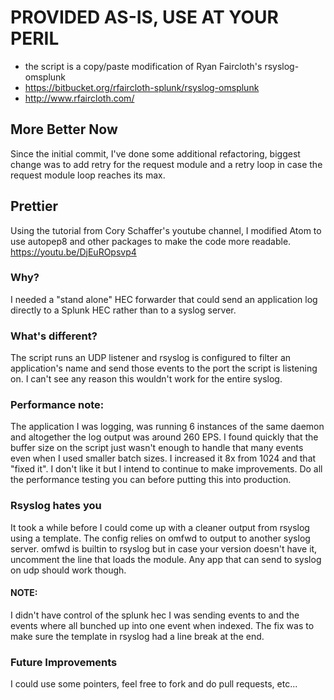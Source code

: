 # PROVIDED AS-IS, USE AT YOUR PERIL #

* the script is a copy/paste modification of Ryan Faircloth's rsyslog-omsplunk
* https://bitbucket.org/rfaircloth-splunk/rsyslog-omsplunk
* http://www.rfaircloth.com/

## More Better Now ##
Since the initial commit, I've done some additional refactoring, biggest change was to add retry for the request module and a retry loop in case the request module loop reaches its max.

## Prettier ##
Using the tutorial from Cory Schaffer's youtube channel, I modified Atom to use autopep8 and other packages to make the code more readable. https://youtu.be/DjEuROpsvp4

### Why? ###
I needed a "stand alone" HEC forwarder that could send an application log directly to a Splunk HEC rather than to a syslog server.

### What's different? ###
The script runs an UDP listener and rsyslog is configured to filter an application's name and send those events to the port the script is listening on. I can't see any reason this wouldn't work for the entire syslog.

### Performance note: ###
The application I was logging, was running 6 instances of the same daemon and altogether the log output was around 260 EPS. I found quickly that the buffer size on the script just wasn't enough to handle that many events even when I used smaller batch sizes. I increased it 8x from 1024 and that "fixed it". I don't like it but I intend to continue to make improvements. Do all the performance testing you can before putting this into production.

### Rsyslog hates you ###
It took a while before I could come up with a cleaner output from rsyslog using a template. The config relies on omfwd to output to another syslog server. omfwd is builtin to rsyslog but in case your version doesn't have it, uncomment the line that loads the module. Any app that can send to syslog on udp should work though.

#### NOTE: ####
I didn't have control of the splunk hec I was sending events to and the events where all bunched up into one event when indexed. The fix was to make sure the template in rsyslog had a line break at the end.

### Future Improvements ###
I could use some pointers, feel free to fork and do pull requests, etc...
